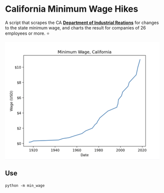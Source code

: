 # California Minimum Wage Hikes

A script that scrapes the CA [**Department of Industrial Reations**](https://www.dir.ca.gov/) for changes to the state minimum wage, and charts the result for companies of 26 employees or more. ⭐️

![preview](public/preview.png)

## Use

`python -m min_wage`
